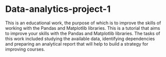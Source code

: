 # Data-analytics-project-1
This is an educational work, the purpose of which is to improve the skills of working with the Pandas and Matplotlib libraries. This is a tutorial that aims to improve your skills with the Pandas and Matplotlib libraries. The tasks of this work included studying the available data, identifying dependencies and preparing an analytical report that will help to build a strategy for improving courses.
